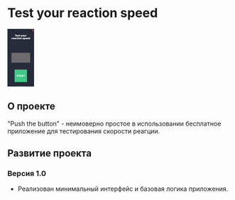 # Test your reaction speed

<img src="https://github.com/RNOVOSELOV/flutter_push/blob/main/resources/first.gif" width="60" height="130" />

## О проекте

"Push the button" - неимоверно простое в использовании бесплатное приложение для тестирования скорости реагции.

## Развитие проекта

### Версия 1.0

- Реализован минимальный интерфейс и базовая логика приложения.
